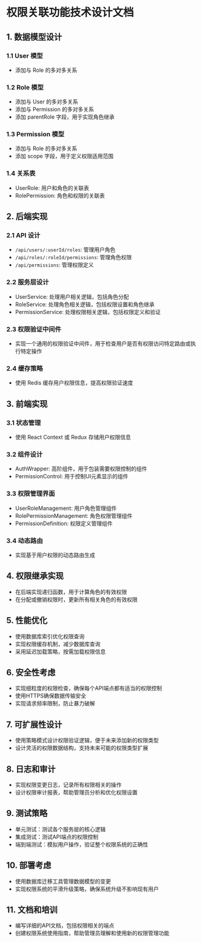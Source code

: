 # 权限关联功能技术设计文档

## 1. 数据模型设计

### 1.1 User 模型
- 添加与 Role 的多对多关系

### 1.2 Role 模型
- 添加与 User 的多对多关系
- 添加与 Permission 的多对多关系
- 添加 parentRole 字段，用于实现角色继承

### 1.3 Permission 模型
- 添加与 Role 的多对多关系
- 添加 scope 字段，用于定义权限适用范围

### 1.4 关系表
- UserRole: 用户和角色的关联表
- RolePermission: 角色和权限的关联表

## 2. 后端实现

### 2.1 API 设计
- `/api/users/:userId/roles`: 管理用户角色
- `/api/roles/:roleId/permissions`: 管理角色权限
- `/api/permissions`: 管理权限定义

### 2.2 服务层设计
- UserService: 处理用户相关逻辑，包括角色分配
- RoleService: 处理角色相关逻辑，包括权限设置和角色继承
- PermissionService: 处理权限相关逻辑，包括权限定义和验证

### 2.3 权限验证中间件
- 实现一个通用的权限验证中间件，用于检查用户是否有权限访问特定路由或执行特定操作

### 2.4 缓存策略
- 使用 Redis 缓存用户权限信息，提高权限验证速度

## 3. 前端实现

### 3.1 状态管理
- 使用 React Context 或 Redux 存储用户权限信息

### 3.2 组件设计
- AuthWrapper: 高阶组件，用于包装需要权限控制的组件
- PermissionControl: 用于控制UI元素显示的组件

### 3.3 权限管理界面
- UserRoleManagement: 用户角色管理组件
- RolePermissionManagement: 角色权限管理组件
- PermissionDefinition: 权限定义管理组件

### 3.4 动态路由
- 实现基于用户权限的动态路由生成

## 4. 权限继承实现

- 在后端实现递归函数，用于计算角色的有效权限
- 在分配或撤销权限时，更新所有相关角色的有效权限

## 5. 性能优化

- 使用数据库索引优化权限查询
- 实现权限缓存机制，减少数据库查询
- 采用延迟加载策略，按需加载权限信息

## 6. 安全性考虑

- 实现细粒度的权限检查，确保每个API端点都有适当的权限控制
- 使用HTTPS确保数据传输安全
- 实现请求频率限制，防止暴力破解

## 7. 可扩展性设计

- 使用策略模式设计权限验证逻辑，便于未来添加新的权限类型
- 设计灵活的权限数据结构，支持未来可能的权限类型扩展

## 8. 日志和审计

- 实现权限变更日志，记录所有权限相关的操作
- 设计权限审计报表，帮助管理员分析和优化权限设置

## 9. 测试策略

- 单元测试：测试各个服务层的核心逻辑
- 集成测试：测试API端点的权限控制
- 端到端测试：模拟用户操作，验证整个权限系统的正确性

## 10. 部署考虑

- 使用数据库迁移工具管理数据模型的变更
- 实现权限系统的平滑升级策略，确保系统升级不影响现有用户

## 11. 文档和培训

- 编写详细的API文档，包括权限相关的端点
- 创建权限系统使用指南，帮助管理员理解和使用新的权限管理功能
